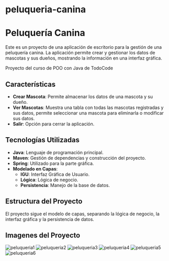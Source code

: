 # peluqueria-canina

# Peluquería Canina

Este es un proyecto de una aplicación de escritorio para la gestión de una peluquería canina. La aplicación permite crear y gestionar los datos de mascotas y sus dueños, mostrando la información en una interfaz gráfica.

Proyecto del curso de POO con Java de TodoCode

## Características

- **Crear Mascota**: Permite almacenar los datos de una mascota y su dueño.
- **Ver Mascotas**: Muestra una tabla con todas las mascotas registradas y sus datos, permite seleccionar una mascota para eliminarla o modificar sus datos.
- **Salir**: Opción para cerrar la aplicación.

## Tecnologías Utilizadas

- **Java**: Lenguaje de programación principal.
- **Maven**: Gestión de dependencias y construcción del proyecto.
- **Spring**: Utilizado para la parte gráfica.
- **Modelado en Capas**:
  - **IGU**: Interfaz Gráfica de Usuario.
  - **Lógica**: Lógica de negocio.
  - **Persistencia**: Manejo de la base de datos.

## Estructura del Proyecto

El proyecto sigue el modelo de capas, separando la lógica de negocio, la interfaz gráfica y la persistencia de datos.

## Imagenes del Proyecto

![peluqueria1](https://github.com/user-attachments/assets/1b0ccff0-5842-48f5-ae41-850af6f511e0)
![peluqueria2](https://github.com/user-attachments/assets/a297a008-ef14-4216-9e64-acf08c72f050)
![peluqueria3](https://github.com/user-attachments/assets/056b59d5-d7a8-4eef-ace1-7ee10b2ba1a2)
![peluqueria4](https://github.com/user-attachments/assets/eec7d3eb-ebf1-4c8f-8d15-3808e339bdfe)
![peluqueria5](https://github.com/user-attachments/assets/2905b511-334d-4f7d-ba2c-8e5a7f10d1c1)
![peluqueria6](https://github.com/user-attachments/assets/a7b2ce97-693c-465e-9782-118689456655)

